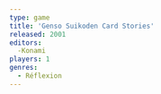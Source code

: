 ```yaml
---
type: game
title: 'Genso Suikoden Card Stories'
released: 2001
editors: 
  -Konami
players: 1
genres:
  - Réflexion
---
```

